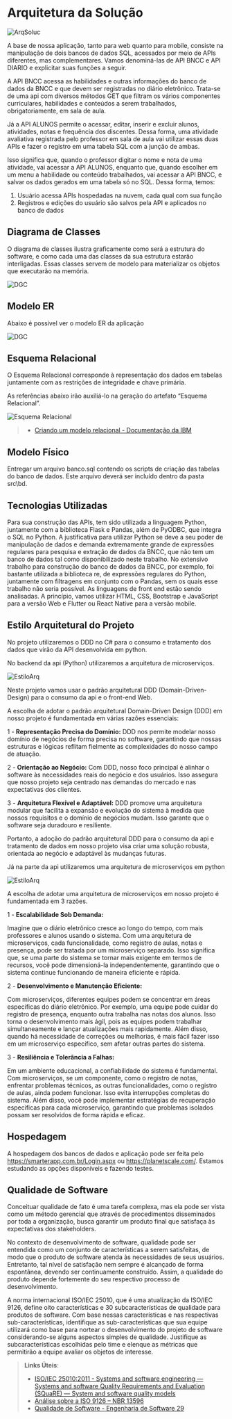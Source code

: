 # Arquitetura da Solução



![ArqSoluc](img/ArquiteturaSolução/ProjetoAPi.png)

A base de nossa aplicação, tanto para web quanto para mobile, consiste na manipulação de dois bancos de dados SQL, acessados por meio de APIs diferentes, mas complementares. Vamos denominá-las de API BNCC e API DIARIO e explicitar suas funções a seguir. 

A API BNCC acessa as habilidades e outras informações do banco de dados da BNCC e que devem ser registradas no diário eletrônico. Trata-se de uma api com diversos métodos GET que filtram os vários componentes curriculares, habilidades e conteúdos a serem trabalhados, obrigatoriamente, em sala de aula.

Já a API ALUNOS permite o acessar, editar, inserir e excluir alunos, atividades, notas e frequência dos discentes. Dessa forma, uma atividade avaliativa registrada pelo professor em sala de aula vai utilizar essas duas APIs e fazer o registro em uma tabela SQL com a junção de ambas. 

Isso significa que, quando o professor digitar o nome e nota de uma atividade, vai acessar a API ALUNOS, enquanto que, quando escolher em um menu a habilidade ou conteúdo trabalhados, vai acessar a API BNCC, e salvar os dados gerados em uma tabela só no SQL.
Dessa forma, temos:
1) Usuário acessa APIs hospedadas na nuvem, cada qual com sua função
2) Registros e edições do usuário são salvos pela API e aplicados no banco de dados

## Diagrama de Classes

O diagrama de classes ilustra graficamente como será a estrutura do software, e como cada uma das classes da sua estrutura estarão interligadas. Essas classes servem de modelo para materializar os objetos que executarão na memória.

![DGC](img/ArquiteturaSolução/Diagramas%20de%20Classe%20.png)

## Modelo ER
Abaixo é possivel ver o modelo ER da aplicação

![DGC](img/ArquiteturaSolução/modeloEr.png)


## Esquema Relacional

O Esquema Relacional corresponde à representação dos dados em tabelas juntamente com as restrições de integridade e chave primária.
 
As referências abaixo irão auxiliá-lo na geração do artefato “Esquema Relacional”.

![Esquema Relacional](img/Esquema_Relacional.jpeg)

> - [Criando um modelo relacional - Documentação da IBM](https://www.ibm.com/docs/pt-br/cognos-analytics/10.2.2?topic=designer-creating-relational-model)

## Modelo Físico

Entregar um arquivo banco.sql contendo os scripts de criação das tabelas do banco de dados. Este arquivo deverá ser incluído dentro da pasta src\bd.

## Tecnologias Utilizadas

Para sua construção das APIs, tem sido utilizada a linguagem Python, juntamente com a biblioteca Flask e Pandas, além de PyODBC, que integra o SQL no Python. A justificativa para utilizar Python se deve a seu poder de manipulação de dados e demanda extremamente grande de expressões regulares para pesquisa e extração de dados da BNCC, que não tem um banco de dados tal como disponibilizado neste trabalho. No extensivo trabalho para construção do banco de dados da BNCC, por exemplo, foi bastante utilizada a biblioteca re, de expressões regulares do Python, juntamente com filtragens em conjunto com o Pandas, sem os quais esse trabalho não seria possível. 
As linguagens de front end estão sendo analisadas. A princípio, vamos utilizar HTML, CSS, Bootstrap e JavaScript para a versão Web e Flutter ou React Native para a versão mobile. 

## Estilo Arquitetural do Projeto
No projeto utilizaremos o DDD no C# para o consumo e tratamento dos dados que virão da API desenvolvida em python.

No backend da api (Python) utilizaremos a arquitetura de microserviços.

![EstiloArq](img/ArquiteturaSolução/DDD.png)

Neste projeto vamos usar o padrão arquitetural DDD (Domain-Driven-Design) para o consumo da api e o front-end Web.

A escolha de adotar o padrão arquitetural Domain-Driven Design (DDD) em nosso projeto é fundamentada em várias razões essenciais:

1 - **Representação Precisa do Domínio:** DDD nos permite modelar nosso domínio de negócios de forma precisa no software, garantindo que nossas estruturas e lógicas reflitam fielmente as complexidades do nosso campo de atuação.

2 - **Orientação ao Negócio:** Com DDD, nosso foco principal é alinhar o software às necessidades reais do negócio e dos usuários. Isso assegura que nosso projeto seja centrado nas demandas do mercado e nas expectativas dos clientes.

3 - **Arquitetura Flexível e Adaptável:** DDD promove uma arquitetura modular que facilita a expansão e evolução do sistema à medida que nossos requisitos e o domínio de negócios mudam. Isso garante que o software seja duradouro e resiliente.

Portanto, a adoção do padrão arquitetural DDD para o consumo da api e tratamento de dados em nosso projeto visa criar uma solução robusta, orientada ao negócio e adaptável às mudanças futuras.

Já na parte da api utilizaremos uma arquitetura de microserviços em python

![EstiloArq](img/ArquiteturaSolução/Microservices.png)

A escolha de adotar uma arquitetura de microserviços em nosso projeto é fundamentada em 3 razões.

1 - **Escalabilidade Sob Demanda:**

Imagine que o diário eletrônico cresce ao longo do tempo, com mais professores e alunos usando o sistema. Com uma arquitetura de microserviços, cada funcionalidade, como registro de aulas, notas e presença, pode ser tratada por um microserviço separado. Isso significa que, se uma parte do sistema se tornar mais exigente em termos de recursos, você pode dimensioná-la independentemente, garantindo que o sistema continue funcionando de maneira eficiente e rápida.

2 - **Desenvolvimento e Manutenção Eficiente:**

Com microserviços, diferentes equipes podem se concentrar em áreas específicas do diário eletrônico. Por exemplo, uma equipe pode cuidar do registro de presença, enquanto outra trabalha nas notas dos alunos. Isso torna o desenvolvimento mais ágil, pois as equipes podem trabalhar simultaneamente e lançar atualizações mais rapidamente. Além disso, quando há necessidade de correções ou melhorias, é mais fácil fazer isso em um microserviço específico, sem afetar outras partes do sistema.

3 - **Resiliência e Tolerância a Falhas:**

Em um ambiente educacional, a confiabilidade do sistema é fundamental. Com microserviços, se um componente, como o registro de notas, enfrentar problemas técnicos, as outras funcionalidades, como o registro de aulas, ainda podem funcionar. Isso evita interrupções completas do sistema. Além disso, você pode implementar estratégias de recuperação específicas para cada microserviço, garantindo que problemas isolados possam ser resolvidos de forma rápida e eficaz.

## Hospedagem

A hospedagem dos bancos de dados e aplicação pode ser feita pelo https://smarterapp.com.br/Login.aspx ou https://planetscale.com/. Estamos estudando as opções disponíveis e fazendo testes. 

## Qualidade de Software

Conceituar qualidade de fato é uma tarefa complexa, mas ela pode ser vista como um método gerencial que através de procedimentos disseminados por toda a organização, busca garantir um produto final que satisfaça às expectativas dos stakeholders.

No contexto de desenvolvimento de software, qualidade pode ser entendida como um conjunto de características a serem satisfeitas, de modo que o produto de software atenda às necessidades de seus usuários. Entretanto, tal nível de satisfação nem sempre é alcançado de forma espontânea, devendo ser continuamente construído. Assim, a qualidade do produto depende fortemente do seu respectivo processo de desenvolvimento.

A norma internacional ISO/IEC 25010, que é uma atualização da ISO/IEC 9126, define oito características e 30 subcaracterísticas de qualidade para produtos de software.
Com base nessas características e nas respectivas sub-características, identifique as sub-características que sua equipe utilizará como base para nortear o desenvolvimento do projeto de software considerando-se alguns aspectos simples de qualidade. Justifique as subcaracterísticas escolhidas pelo time e elenque as métricas que permitirão a equipe avaliar os objetos de interesse.

> **Links Úteis**:
>
> - [ISO/IEC 25010:2011 - Systems and software engineering — Systems and software Quality Requirements and Evaluation (SQuaRE) — System and software quality models](https://www.iso.org/standard/35733.html/)
> - [Análise sobre a ISO 9126 – NBR 13596](https://www.tiespecialistas.com.br/analise-sobre-iso-9126-nbr-13596/)
> - [Qualidade de Software - Engenharia de Software 29](https://www.devmedia.com.br/qualidade-de-software-engenharia-de-software-29/18209/)
